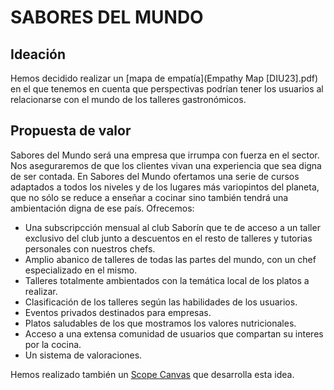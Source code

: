 # SABORES DEL MUNDO
## Ideación
Hemos decidido realizar un [mapa de empatía](Empathy Map [DIU23].pdf) en el que tenemos en cuenta que perspectivas podrían tener los usuarios al relacionarse con el mundo de los talleres gastronómicos.
## Propuesta de valor
Sabores del Mundo será una empresa que irrumpa con fuerza en el sector. Nos aseguraremos de que los clientes vivan una experiencia que sea digna de ser contada.
En Sabores del Mundo ofertamos una serie de cursos adaptados a todos los niveles y de los lugares más variopintos del planeta, que no sólo se reduce a enseñar a cocinar sino
también tendrá una ambientación digna de ese país. 
Ofrecemos:
- Una subscripcción mensual al club Saborín que te de acceso a un taller exclusivo del club junto a descuentos en el resto de talleres y tutorias personales con nuestros chefs.
- Amplio abanico de talleres de todas las partes del mundo, con un chef especializado en el mismo.
- Talleres totalmente ambientados con la temática local de los platos a realizar.
- Clasificación de los talleres según las habilidades de los usuarios.
- Eventos privados destinados para empresas.
- Platos saludables de los que mostramos los valores nutricionales.
- Acceso a una extensa comunidad de usuarios que compartan su interes por la cocina.
- Un sistema de valoraciones.

Hemos realizado también un [Scope Canvas](scope_canvas.pdf) que desarrolla esta idea.
